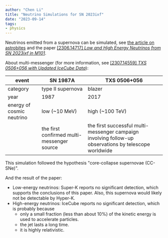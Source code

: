 ```yaml
---
author: "Chen Li"
title: "Neutrino Simulations for SN 2023ixf"
date: "2023-09-14"
tags: 
- physics
---
```


Neutrinos emitted from a supernova can be simulated, see [the article on astrobites](https://astrobites.org/2023/09/14/nu-models-to-study-a-new-supernova/) and the paper [[2306.14717] _Low and High Energy Neutrinos from SN 2023ixf in M101_](https://arxiv.org/abs/2306.14717).

About multi-messenger (for more information, see [[2307.14559] _TXS 0506+056 with Updated IceCube Data_](https://arxiv.org/abs/2307.14559)):

|event|SN 1987A|TXS 0506+056|
|-|-|-|
|category|type II supernova|blazer|
|year|1987|2017|
|energy of cosmic neutrino|low (~10 MeV)|high (~100 TeV)|
||the first confirmed multi-messenger source|the first successful multi-messenger campaign involving follow-up observations by telescope worldwide|

This simulation followed the hypothesis "core-collapse supernovae (CC-SNe)".

And the result of the paper:
- Low-energy neutrinos: Super-K reports no significant detection, which supports the conclusions of this paper. Also, this supernova would likely not be detectable by Hyper-K.
- High-energy neutrinos: IceCube reports no significant detection, which is probably because
    - only a small fraction (less than about 10%) of the kinetic energy is used to accelerate particles.
    - the jet lasts a long time.
    - it is highly relativistic.